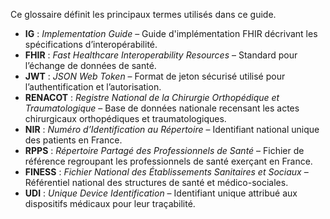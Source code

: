 Ce glossaire définit les principaux termes utilisés dans ce guide.  

- **IG** : *Implementation Guide* – Guide d'implémentation FHIR décrivant les spécifications d’interopérabilité.  
- **FHIR** : *Fast Healthcare Interoperability Resources* – Standard pour l’échange de données de santé.  
- **JWT** : *JSON Web Token* – Format de jeton sécurisé utilisé pour l’authentification et l’autorisation.  
- **RENACOT** : *Registre National de la Chirurgie Orthopédique et Traumatologique* – Base de données nationale recensant les actes chirurgicaux orthopédiques et traumatologiques.  
- **NIR** : *Numéro d’Identification au Répertoire* – Identifiant national unique des patients en France.  
- **RPPS** : *Répertoire Partagé des Professionnels de Santé* – Fichier de référence regroupant les professionnels de santé exerçant en France.  
- **FINESS** : *Fichier National des Établissements Sanitaires et Sociaux* – Référentiel national des structures de santé et médico-sociales.  
- **UDI** : *Unique Device Identification* – Identifiant unique attribué aux dispositifs médicaux pour leur traçabilité.  
